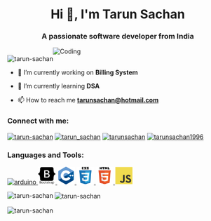 <h1 align="center">Hi 👋, I'm Tarun Sachan</h1>
<h3 align="center">A passionate software developer from India</h3>
<img align="right" alt="Coding" width="400" src="https://media.tenor.com/2uyENRmiUt0AAAAC/coding.gif">

<p align="left"> <img src="https://komarev.com/ghpvc/?username=tarun-sachan&label=Profile%20views&color=0e75b6&style=flat" alt="tarun-sachan" /> </p>

- 🔭 I’m currently working on **Billing System**

- 🌱 I’m currently learning **DSA**

- 📫 How to reach me **tarunsachan@hotmail.com**

<h3 align="left">Connect with me:</h3>
<p align="left">
<a href="https://linkedin.com/in/tarun-sachan" target="blank"><img align="center" src="https://raw.githubusercontent.com/rahuldkjain/github-profile-readme-generator/master/src/images/icons/Social/linked-in-alt.svg" alt="tarun-sachan" height="30" width="40" /></a>
<a href="https://instagram.com/tarun_sachan" target="blank"><img align="center" src="https://raw.githubusercontent.com/rahuldkjain/github-profile-readme-generator/master/src/images/icons/Social/instagram.svg" alt="tarun_sachan" height="30" width="40" /></a>
<a href="https://www.leetcode.com/tarunsachan" target="blank"><img align="center" src="https://raw.githubusercontent.com/rahuldkjain/github-profile-readme-generator/master/src/images/icons/Social/leet-code.svg" alt="tarunsachan" height="30" width="40" /></a>
<a href="https://auth.geeksforgeeks.org/user/tarunsachan1996" target="blank"><img align="center" src="https://raw.githubusercontent.com/rahuldkjain/github-profile-readme-generator/master/src/images/icons/Social/geeks-for-geeks.svg" alt="tarunsachan1996" height="30" width="40" /></a>
</p>

<h3 align="left">Languages and Tools:</h3>
<p align="left"> <a href="https://www.arduino.cc/" target="_blank" rel="noreferrer"> <img src="https://cdn.worldvectorlogo.com/logos/arduino-1.svg" alt="arduino" width="40" height="40"/> </a> <a href="https://getbootstrap.com" target="_blank" rel="noreferrer"> <img src="https://raw.githubusercontent.com/devicons/devicon/master/icons/bootstrap/bootstrap-plain-wordmark.svg" alt="bootstrap" width="40" height="40"/> </a> <a href="https://www.w3schools.com/cpp/" target="_blank" rel="noreferrer"> <img src="https://raw.githubusercontent.com/devicons/devicon/master/icons/cplusplus/cplusplus-original.svg" alt="cplusplus" width="40" height="40"/> </a> <a href="https://www.w3schools.com/css/" target="_blank" rel="noreferrer"> <img src="https://raw.githubusercontent.com/devicons/devicon/master/icons/css3/css3-original-wordmark.svg" alt="css3" width="40" height="40"/> </a> <a href="https://www.w3.org/html/" target="_blank" rel="noreferrer"> <img src="https://raw.githubusercontent.com/devicons/devicon/master/icons/html5/html5-original-wordmark.svg" alt="html5" width="40" height="40"/> </a> <a href="https://developer.mozilla.org/en-US/docs/Web/JavaScript" target="_blank" rel="noreferrer"> <img src="https://raw.githubusercontent.com/devicons/devicon/master/icons/javascript/javascript-original.svg" alt="javascript" width="40" height="40"/> </a> </p>

<p><img align="left" src="https://github-readme-stats.vercel.app/api/top-langs?username=tarun-sachan&show_icons=true&locale=en&layout=compact" alt="tarun-sachan" /></p>

<p>&nbsp;<img align="center" src="https://github-readme-stats.vercel.app/api?username=tarun-sachan&show_icons=true&locale=en" alt="tarun-sachan" /></p>

<p><img align="center" src="https://github-readme-streak-stats.herokuapp.com/?user=tarun-sachan&" alt="tarun-sachan" /></p>


